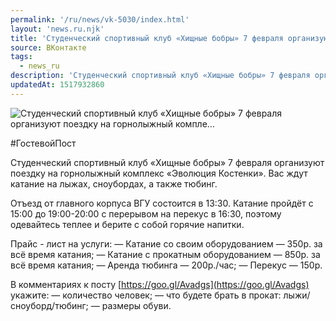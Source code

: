 ```yaml
---
permalink: '/ru/news/vk-5030/index.html'
layout: 'news.ru.njk'
title: 'Студенческий спортивный клуб «Хищные бобры» 7 февраля организуют поездку на горнолыжный компле'
source: ВКонтакте
tags:
  - news_ru
description: 'Студенческий спортивный клуб «Хищные бобры» 7 февраля организуют поездку на горнолыжный компле…'
updatedAt: 1517932860
---
```

![Студенческий спортивный клуб «Хищные бобры» 7 февраля организуют поездку на горнолыжный компле…](https://sun9-10.userapi.com/impf/c841232/v841232926/6e305/yrKQxuRfTds.jpg?size=1280x853&quality=96&proxy=1&sign=12273b2be2c5a337f48c921e77780a11&c_uniq_tag=70-dxDaXKzEBHI92vpNHGhKZcrQ7Km2WG8A3odr1lFg&type=album)

#ГостевойПост

Студенческий спортивный клуб «Хищные бобры» 7 февраля организуют поездку на горнолыжный комплекс «Эволюция Костенки». Вас ждут катание на лыжах, сноубордах, а также тюбинг.

Отъезд от главного корпуса ВГУ состоится в 13:30. Катание пройдёт с 15:00 до 19:00-20:00 с перерывом на перекус в 16:30, поэтому одевайтесь теплее и берите с собой горячие напитки.

Прайс - лист на услуги:
— Катание со своим оборудованием — 350р. за всё время катания;
— Катание с прокатным оборудованием — 850р. за всё время катания;
— Аренда тюбинга — 200р./час;
— Перекус — 150р.

В комментариях к посту [https://goo.gl/Avadgs](https://goo.gl/Avadgs) укажите:
— количество человек;
— что будете брать в прокат: лыжи/сноуборд/тюбинг;
— размеры обуви.
